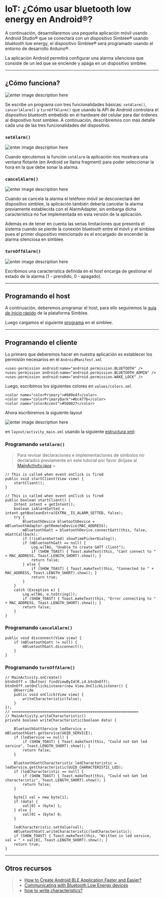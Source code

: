 # IoT: ¿Cómo usar bluetooth low energy en Android®?

A continuación, desarrollaremos una pequeña aplicación móvil usando Android Studio® que se conectará con un dispositivo Simblee® usando bluetooth low energy, el dispositivo Simblee® será programado usando el entorno de desarrollo Arduino®.

La aplicación Android permitirá configurar una alarma silenciosa que consiste de un led que se enciende y apaga en un dispositivo simblee.

---

## ¿Cómo funciona?

![enter image description here](https://i.imgur.com/hGSkxfA.png)

Se escribe un programa con tres funcionalidades básicas: `setAlarm()`, `cancerlAlarm()` y `turnOffAlarm()` que usando la API de Android controlara el dispositivo bluetooth embebido en el hardware del celular para dar órdenes al dispositivo host simblee. A continuación, describiremos con más detalle cada una de las tres funcionalidades del dispositivo.

### `setAlarm()`

![enter image description here](https://i.imgur.com/QDF1ibU.png)

Cuando ejecutemos la función `setAlarm` la aplicación nos mostrara una ventana flotante (en Android se llama fragment) para poder seleccionar la hora en la que debe sonar la alarma.

### `cancelAlarm()`

![enter image description here](https://i.imgur.com/VKoAdJM.png)

Cuando se cancela la alarma el teléfono móvil se desconectará del dispositivo simblee, la aplicación también debería cancelar la alarma previamente establecida con el AlarmAdapter, sin embarga dicha característica no fue implementada en esta versión de la aplicación. 

Además es de tener en cuenta las serias limitaciones que presenta el sistema cuando se pierde la conexión bluetooth entre el móvil y el simblee pues el primer dispositivo mencionado es el encargado de encender la alarma silenciosa en simblee.

### `turnOffAlarm()`

![enter image description here](https://i.imgur.com/7ebH0IA.png)

Escribimos una característica definida en el host encarga de gestionar el estado de la alarma (1 - prendido, 0 - apagado).

---

## Programando el host

A continuación, deberemos programar el host, para ello seguiremos la [guía de inicio rápido](https://cdn.sparkfun.com/datasheets/IoT/Simblee%20User%20Guide%20v2.05.pdf) de la plataforma Simblee.

Luego cargamos el siguiente [programa](https://github.com/jorovipe97/GattServerSimblee/blob/master/LedButtonSimblee.ino) en el simblee.

---

## Programando el cliente

Lo primero que deberemos hacer en nuestra aplicación es establecer los permisión necesarios en el `AndroidManifest.xml`

    <uses-permission android:name="android.permission.BLUETOOTH" />    
    <uses-permission android:name="android.permission.BLUETOOTH_ADMIN" />    
    <uses-permission android:name="android.permission.WAKE_LOCK" />

Luego, escribimos los siguientes colores en `values/colors.xml`

    <color name="colorPrimary">#880e4f</color>
    <color name="colorPrimaryDark">#bc477b</color>
    <color name="colorAccent">#560027</color>

Ahora escribiremos la siguiente layout

![enter image description here](https://i.imgur.com/fDSVxLS.png)

en `layout/activity_main.xml` usando la siguiente [estructura xml](https://github.com/romualdo97/GattClientAlarm/blob/master/app/src/main/res/layout/activity_main.xml):

### Programando `setAlarm()`

> Para revisar declaraciones e implementaciones de simbolos no declarados previamente en este tutorial por favor dirijase al [MainActivity.java](https://github.com/romualdo97/GattClientAlarm/blob/master/app/src/main/java/com/romualdo/ble/gattclient/MainActivity.java) +

	// This is called when event onClick is fired
    public void startClient(View view) {
        startClient();
    }

    // This is called when event onClick is fired
    public boolean startClient() {
        Intent intent = getIntent();
        boolean isAlarmSetted = intent.getBooleanExtra(EXTRA__IS_ALARM_SETTED, false);
        try {
            BluetoothDevice bluetoothDevice = mBluetoothAdapter.getRemoteDevice(MAC_ADDRESS);
            mBluetoothGatt = bluetoothDevice.connectGatt(this, false, mGattCallback);
            if (!isAlarmSetted) showTimePickerDialog();
            if (mBluetoothGatt == null) {
                Log.w(TAG, "Unable to create GATT client");
                if (SHOW_TOAST) { Toast.makeText(this, "Cant connect to " + MAC_ADDRESS, Toast.LENGTH_SHORT).show(); }
                return false;
            } else {
                if (SHOW_TOAST) { Toast.makeText(this, "Connected to " + MAC_ADDRESS, Toast.LENGTH_SHORT).show(); }
                return true;
            }
        }
        catch (Exception e) {
            Log.w(TAG, e.toString());
            if (SHOW_TOAST) { Toast.makeText(this, "Error connecting to " + MAC_ADDRESS, Toast.LENGTH_SHORT).show(); }
            return false;
        }
    }

### Programando `cancelAlarm()`

	public void disconnect(View view) {
        if (mBluetoothGatt != null) {
            mBluetoothGatt.disconnect();
        }
    }

### Programando `turnOffAlarm()`

	// MainActivity.onCreate()
	btnOnOff = (Button) findViewById(R.id.btnOnOff);
	btnOnOff.setOnClickListener(new View.OnClickListener() {
		@Override
		public void onClick(View view) {
			writeCharacteristic(false);
		}
	});
	// ==========================================================
	// MainActivity.writeCharacteristic()
	private boolean writeCharacteristic(boolean data) {
	
		BluetoothGattService ledService = mBluetoothGatt.getService(UUID_SERVICE);
		if (ledService == null) {
			if (SHOW_TOAST) { Toast.makeText(this, "Could not Get led service", Toast.LENGTH_SHORT).show(); }
			return false;
		}

		BluetoothGattCharacteristic ledCharacteristic = ledService.getCharacteristic(UUID_CHARACTERISTIC_LED);
		if (ledCharacteristic == null) {
			if (SHOW_TOAST) { Toast.makeText(this, "Could not Get led characteristic", Toast.LENGTH_SHORT).show(); }
			return false;
		}

		byte[] val = new byte[1];
		if (data) {
			val[0] = (byte) 1;
		} else {
			val[0] = (byte) 0;
		}

		ledCharacteristic.setValue(val);
		mBluetoothGatt.writeCharacteristic(ledCharacteristic);
		if (SHOW_TOAST) { Toast.makeText(this, "Written in led service, val = " + val[0], Toast.LENGTH_SHORT).show(); }
		return true;
	}

---

## Otros recursos

> - [How to Create Android BLE Application Faster and Easier?](http://www.instructables.com/id/How-to-create-Android-BLE-application-faster-and-e/)
> - [Communicating with Bluetooth Low Energy devices](http://nilhcem.com/android-things/bluetooth-low-energy)
> - [how to write characteristics?](https://stackoverflow.com/questions/20043388/working-with-ble-android-4-3-how-to-write-characteristics)